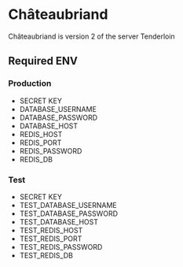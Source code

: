 # Châteaubriand
Châteaubriand is version 2 of the server Tenderloin

## Required ENV
### Production
- SECRET KEY
- DATABASE_USERNAME
- DATABASE_PASSWORD
- DATABASE_HOST
- REDIS_HOST
- REDIS_PORT
- REDIS_PASSWORD
- REDIS_DB
### Test
- SECRET KEY
- TEST_DATABASE_USERNAME
- TEST_DATABASE_PASSWORD
- TEST_DATABASE_HOST
- TEST_REDIS_HOST
- TEST_REDIS_PORT
- TEST_REDIS_PASSWORD
- TEST_REDIS_DB